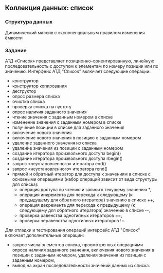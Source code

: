 ## Коллекция данных: список

### Структура данных
Динамический массив с экспоненциальным правилом изменения ёмкости

### Задание

АТД «Список» представляет позиционно–ориентированную, линейную последовательность с доступом к элементам по номеру позиции или по значению.
Интерфейс АТД "Список" включает следующие операции:
- конструктор
- конструктор копирования
- деструктор
- опрос размера списка
- очистка списка
- проверка списка на пустоту
- опрос наличия заданного значения
- чтение значения с заданным номером в списке
- изменение значения с заданным номером в списке
- получение позиции в списке для заданного значения
- включение нового значения
- включение нового значения в позицию с заданным номером
- удаление заданного значения из списка
- удаление значения из позиции с заданным номером
- создание итератора произвольного доступа begin()
- создание итератора произвольного доступа rbegin()
- запрос «неустановленного» итератора end()
- запрос «неустановленного» итератора rend()
- прямой и обратный итератор для доступа к значениям в списке с основными операциями (набор операций зависит от вида структуры для списка):
  - операция доступа по чтению и записи к текущему значению *,
  - операция инкремента для перехода к следующему (к предыдущему для обратного итератора) значению в списке ++,
  - операция декремента для перехода к предыдущему (к следующему для обратного итератора) значению в списке --,
  - проверка равенства однотипных итераторов ==,
  - проверка неравенства однотипных итераторов !=.
  
Для отладки и тестирования операций интерфейс АТД "Список" включает дополнительные операции:
- запрос числа элементов списка, просмотренных операциями опроса наличия заданного значения, включения нового значения в позиции с заданным номером, удаления значения из позиции с заданным номером,
- вывод на экран последовательности значений данных из списка.

